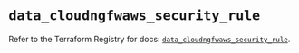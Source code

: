 # `data_cloudngfwaws_security_rule`

Refer to the Terraform Registry for docs: [`data_cloudngfwaws_security_rule`](https://registry.terraform.io/providers/paloaltonetworks/cloudngfwaws/3.0.4/docs/data-sources/security_rule).
